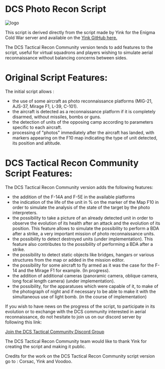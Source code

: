 # DCS Photo Recon Script

![logo](/images/DCStacticalreconcommu.PNG)

This script is derived directly from the script made by Yink for the Enigma Cold War server and available on the [Yink GitHub here.](https://github.com/Yink059/DCS-Scripts/blob/main/recon.lua)

The DCS Tactical Recon Community version tends to add features to the script, useful for virtual squadrons and players wishing to simulate aerial reconnaissance without balancing concerns between sides.

# Original Script Features:

The initial script allows :

- the use of some aircraft as photo reconnaissance platforms (MIG-21, AJS-37, Mirage F1, L-39, C-101).
- the aircraft is detected as a reconnaissance platform if it is completely disarmed, without missiles, bombs or guns.
- the detection of units of the opposing camp according to parameters specific to each aircraft.
- processing of "photos" immediately after the aircraft has landed, with markers appearing on the F10 map indicating the type of unit detected, its position and altitude.

# DCS Tactical Recon Community Script Features:

The DCS Tactical Recon Community version adds the following features:

- the addition of the F-14A and F-5E in the available platforms
- the indication of the life of the unit in % on the marker of the Map F10 in order to simulate the analysis of the state of the target by the photo interpreters.
- the possibility to take a picture of an already detected unit in order to observe the evolution of its health after an attack and the evolution of its position. This feature allows to simulate the possibility to perform a BDA after a strike, a very important mission of photo reconnaissance units.
- the possibility to detect destroyed units (under implementation). This feature also contributes to the possibility of performing a BDA after a strike.
- the possibility to detect static objects like bridges, hangars or various structures from the map or added in the mission editor.
- the possibility for some aircraft to fly armed as it was the case for the F-14 and the Mirage F1 for example. (In progress).
- the addition of additional cameras (panoramic camera, oblique camera, long focal length camera) (under implementation).
- the possibility, for the apparatuses which were capable of it, to make of the photograph of night and if necessary to be able to make it with the simultaneous use of light bomb. (in the course of implementation)

If you wish to have news on the progress of the script, to participate in its evolution or to exchange with the DCS community interested in aerial reconnaissance, do not hesitate to join us on our discord server by following this link: 

[Join the DCS Tactical Community Discord Group](https://discord.gg/5tM9Djdw9C)

The DCS Tactical Recon Community team would like to thank Yink for creating the script and making it public.

Credits for the work on the DCS Tactical Recon Community script version go to : Corsac, Yink and Voodoo.
